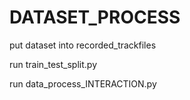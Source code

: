 # DATASET_PROCESS
put dataset into recorded_trackfiles 

run train_test_split.py

run data_process_INTERACTION.py
